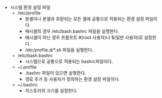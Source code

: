 - 시스템 환경 설정 파일
	- /etc/profile
		- 본셸이나 본셸과 호환되는 모든 셸에 공통으로 적용되는 환경 설정 파일이다.
		- 배시셸의 경우 /etc/bash.bashrc 파일을 실행한다.
		-  배시셸이 아닌 경우 프롬프트 #(root 사용자)나 $(일반 사용자)로 설정한다.
		- /etc/profile.d/*.sh 파일을 실행한다.
	- /etc/bash.bashrc 
		- 시스템으로 공통으로 적용되는 bashrc파일이다.
	- ~/.profile 
		- .bashrc 파일이 있으면 실행한다.
		- 경로 추가 등 사용자가 정의하는 환경 설정 파일이다.
	- ~/.bashrc 
		- 히스토리의 크기를 설정한다.